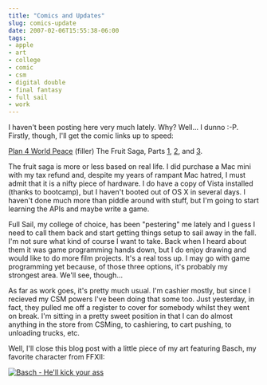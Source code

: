 ```yaml
---
title: "Comics and Updates"
slug: comics-update
date: 2007-02-06T15:55:38-06:00
tags:
- apple
- art
- college
- comic
- csm
- digital double
- final fantasy
- full sail
- work
---
```

I haven't been posting here very much lately. Why? Well... I dunno :-P. Firstly, though, I'll get the comic links up to speed:

[Plan 4 World Peace](http://digitaldouble.smackjeeves.com/comics/104870/) (filler)
The Fruit Saga, Parts [1](http://digitaldouble.smackjeeves.com/comics/106143/), [2](http://digitaldouble.smackjeeves.com/comics/108024/), and [3](http://digitaldouble.smackjeeves.com/comics/110979/).

The fruit saga is more or less based on real life. I did purchase a Mac mini with my tax refund and, despite my years of rampant Mac hatred, I must admit that it is a nifty piece of hardware. I do have a copy of Vista installed (thanks to bootcamp), but I haven't booted out of OS X in several days. I haven't done much more than piddle around with stuff, but I'm going to start learning the APIs and maybe write a game.

Full Sail, my college of choice, has been "pestering" me lately and I guess I need to call them back and start getting things setup to sail away in the fall. I'm not sure what kind of course I want to take. Back when I heard about them it was game programming hands down, but I do enjoy drawing and would like to do more film projects. It's a real toss up. I may go with game programming yet because, of those three options, it's probably my strongest area. We'll see, though...

As far as work goes, it's pretty much usual. I'm cashier mostly, but since I recieved my CSM powers I've been doing that some too. Just yesterday, in fact, they pulled me off a register to cover for somebody whilst they went on break. I'm sitting in a pretty sweet position in that I can do almost anything in the store from CSMing, to cashiering, to cart pushing, to unloading trucks, etc.

Well, I'll close this blog post with a little piece of my art featuring Basch, my favorite character from FFXII:

[![](http://www.dxprog.com/pics/basch001.jpg "Basch - He'll kick your ass")](http://www.dxprog.com/pics/basch001.jpg)
